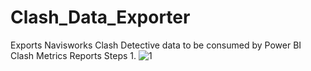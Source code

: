 # Clash_Data_Exporter
Exports Navisworks Clash Detective data to be consumed by Power BI Clash Metrics Reports
Steps
1.
![1](https://user-images.githubusercontent.com/44215479/55692177-47521080-595a-11e9-88cd-180e5ec7c7da.png)
